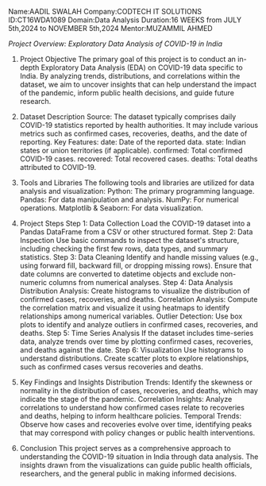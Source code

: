 Name:AADIL SWALAH
Company:CODTECH IT SOLUTIONS
ID:CT16WDA1089
Domain:Data Analysis
Duration:16 WEEKS from JULY 5th,2024 to NOVEMBER 5th,2024
Mentor:MUZAMMIL AHMED


*Project Overview: Exploratory Data Analysis of COVID-19 in India*
1. Project Objective
The primary goal of this project is to conduct an in-depth Exploratory Data Analysis (EDA) on COVID-19 data specific to India. By analyzing trends, distributions, and correlations within the dataset, we aim to uncover insights that can help understand the impact of the pandemic, inform public health decisions, and guide future research.

2. Dataset Description
Source: The dataset typically comprises daily COVID-19 statistics reported by health authorities. It may include various metrics such as confirmed cases, recoveries, deaths, and the date of reporting.
Key Features:
date: Date of the reported data.
state: Indian states or union territories (if applicable).
confirmed: Total confirmed COVID-19 cases.
recovered: Total recovered cases.
deaths: Total deaths attributed to COVID-19.

4. Tools and Libraries
The following tools and libraries are utilized for data analysis and visualization:
Python: The primary programming language.
Pandas: For data manipulation and analysis.
NumPy: For numerical operations.
Matplotlib & Seaborn: For data visualization.

5. Project Steps
Step 1: Data Collection
Load the COVID-19 dataset into a Pandas DataFrame from a CSV or other structured format.
Step 2: Data Inspection
Use basic commands to inspect the dataset's structure, including checking the first few rows, data types, and summary statistics.
Step 3: Data Cleaning
Identify and handle missing values (e.g., using forward fill, backward fill, or dropping missing rows).
Ensure that date columns are converted to datetime objects and exclude non-numeric columns from numerical analyses.
Step 4: Data Analysis
Distribution Analysis: Create histograms to visualize the distribution of confirmed cases, recoveries, and deaths.
Correlation Analysis: Compute the correlation matrix and visualize it using heatmaps to identify relationships among numerical variables.
Outlier Detection: Use box plots to identify and analyze outliers in confirmed cases, recoveries, and deaths.
Step 5: Time Series Analysis
If the dataset includes time-series data, analyze trends over time by plotting confirmed cases, recoveries, and deaths against the date.
Step 6: Visualization
Use histograms to understand distributions.
Create scatter plots to explore relationships, such as confirmed cases versus recoveries and deaths.
5. Key Findings and Insights
Distribution Trends: Identify the skewness or normality in the distribution of cases, recoveries, and deaths, which may indicate the stage of the pandemic.
Correlation Insights: Analyze correlations to understand how confirmed cases relate to recoveries and deaths, helping to inform healthcare policies.
Temporal Trends: Observe how cases and recoveries evolve over time, identifying peaks that may correspond with policy changes or public health interventions.
6. Conclusion
This project serves as a comprehensive approach to understanding the COVID-19 situation in India through data analysis. The insights drawn from the visualizations can guide public health officials, researchers, and the general public in making informed decisions.

